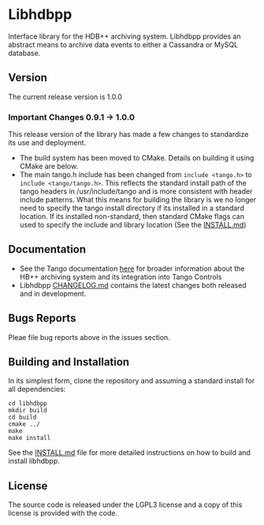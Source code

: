 # Libhdbpp

Interface library for the HDB++ archiving system. Libhdbpp provides an abstract means to archive data events to either a Cassandra or MySQL database.

## Version

The current release version is 1.0.0

### **Important Changes** 0.9.1 -> 1.0.0

This release version of the library has made a few changes to standardize its use and deployment.
* The build system has been moved to CMake. Details on building it using CMake are below.
* The main tango.h include has been changed from `include <tango.h>` to `include <tango/tango.h>`. This reflects the standard install path of the tango headers in /usr/include/tango and is more consistent with header include patterns. What this means for building the library is we no longer need to specify the tango install directory if its installed in a standard location. If its installed non-standard, then standard CMake flags can used to specify the include and library location (See the [INSTALL.md](https://github.com/tango-controls/libhdbpp/blob/master/INSTALL.md))

## Documentation

* See the Tango documentation [here](http://tango-controls.readthedocs.io/en/latest/administration/services/hdbpp/index.html#hdb-an-archiving-historian-service) for broader information about the HB++ archiving system and its integration into Tango Controls
* Libhdbpp [CHANGELOG.md](https://github.com/tango-controls/libhdbpp/blob/master/CHANGELOG.md) contains the latest changes both released and in development.

## Bugs Reports

Pleae file bug reports above in the issues section.

## Building and Installation

In its simplest form, clone the repository and assuming a standard install for all dependencies:

```
cd libhdbpp
mkdir build
cd build
cmake ../
make
make install
```

See the [INSTALL.md](https://github.com/tango-controls/libhdbpp/blob/master/INSTALL.md) file for more detailed instructions on how to build and install libhdbpp.

## License

The source code is released under the LGPL3 license and a copy of this license is provided with the code. 

